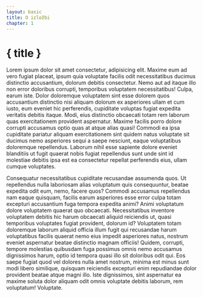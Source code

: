 ```yaml
---
layout: basic
title: O izložbi
chapter: 1
---
```


# { title }

Lorem ipsum dolor sit amet consectetur, adipisicing elit. Maxime eum ad vero fugiat placeat, ipsum quia voluptate facilis odit necessitatibus ducimus distinctio accusantium, dolorum debitis consectetur. Nemo aut ad itaque illo non error doloribus corrupti, temporibus voluptatem necessitatibus! Culpa, earum iste. Dolor doloremque voluptatem sint esse dolorem quos accusantium distinctio nisi aliquam dolorum ex asperiores ullam et cum iusto, eum eveniet hic perferendis, cupiditate voluptas fugiat expedita veritatis debitis itaque. Modi, eius distinctio obcaecati totam rem laborum quas exercitationem provident aspernatur. Maxime facilis porro dolore corrupti accusamus optio quas at atque alias quasi! Commodi ea ipsa cupiditate pariatur aliquam exercitationem sint quidem natus voluptate sit ducimus nemo asperiores sequi a saepe nesciunt, eaque voluptatibus doloremque repellendus. Laborum nihil esse sapiente dolore eveniet blanditiis ut fugit quaerat nobis fugiat repellendus sunt unde sint id molestiae debitis ipsa est ea consectetur repellat perferendis eius, ullam cumque voluptates. 

Consequatur necessitatibus cupiditate recusandae assumenda quos. Ut repellendus nulla laboriosam alias voluptatum quis consequuntur, beatae expedita odit eum, nemo, facere quos? Commodi accusamus repellendus nam eaque quisquam, facilis earum asperiores esse error culpa totam excepturi accusantium fuga tempora expedita animi? Animi voluptatum dolore voluptatem quaerat quo obcaecati. Necessitatibus inventore voluptatem debitis hic harum obcaecati aliquid reiciendis ut, quasi temporibus voluptates fugiat provident, dolorum id? Voluptatem totam doloremque laborum aliquid officia illum fugit qui recusandae harum voluptatibus facilis quaerat nemo eius impedit asperiores natus, nostrum eveniet aspernatur beatae distinctio magnam officiis! Quidem, corrupti, tempore molestias quibusdam fuga possimus omnis nemo accusamus dignissimos harum, optio id tempora quasi illo sit doloribus odit qui. Eos saepe fugiat quod vel dolores nulla amet nostrum, minima est minus sunt modi libero similique, quisquam reiciendis excepturi enim repudiandae dolor provident beatae atque magni illo. Iste dignissimos, sint aspernatur ea maxime soluta dolor aliquam odit omnis voluptate debitis laborum, rem voluptatum! Voluptate.